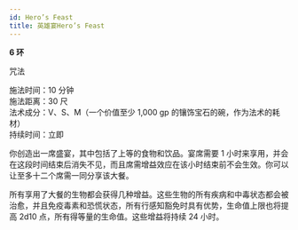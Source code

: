 ```yaml
---
id: Hero’s Feast
title: 英雄宴Hero’s Feast
---
```


**6 环**

咒法

施法时间：10 分钟  
施法距离：30 尺  
法术成分：V、S、M（一个价值至少 1,000 gp 的镶饰宝石的碗，作为法术的耗材）  
持续时间：立即

你创造出一席盛宴，其中包括了上等的食物和饮品。宴席需要 1 小时来享用，并会在这段时间结束后消失不见，而且席需增益效应在该小时结束前不会生效。你可以让至多十二个席需一同分享该大餐。

所有享用了大餐的生物都会获得几种增益。这些生物的所有疾病和中毒状态都会被治愈，并且免疫毒素和恐慌状态，所有行感知豁免时具有优势，生命值上限也将提高 2d10 点，所有得等量的生命值。这些增益将持续 24 小时。
